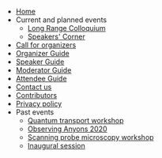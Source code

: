 * [Home](/)
* Current and planned events
    * [Long Range Colloquium](long_range_colloquium.md)
    * [Speakers' Corner](speakers-corner.md)
    <!-- * [Workshop: Quantum Oscillations in insulators](quantum-oscillations-insulators.md) -->
* [Call for organizers](announcement.md)
* [Organizer Guide](organizerguide.md)
* [Speaker Guide](speakerguide.md)
* [Moderator Guide](moderatorguide.md)
* [Attendee Guide](attendeeguide.md)
* [Contact us](contact.md)
* [Contributors](whoweare.md)
* [Privacy policy](privacy_policy.md)
* Past events
   * [Quantum transport workshop](quantum-transport-workshop.md)
   * [Observing Anyons 2020](Observing_Anyons_2020.md)
   * [Scanning probe microscopy workshop](SPM_workshop.md)
   * [Inaugural session](inauguralsession.md)
